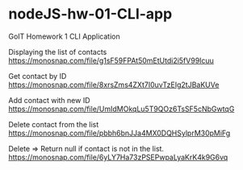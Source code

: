 # nodeJS-hw-01-CLI-app

GoIT Homework 1 CLI Application

Displaying the list of contacts
https://monosnap.com/file/g1sF59FPAt50mEtUtdi2i5fV99Icuu

Get contact by ID
https://monosnap.com/file/8xrsZms4ZXt7I0uvTzEIg2tJBaKUVe

Add contact with new ID
https://monosnap.com/file/UmIdMOkqLu5T9QOz6TsSF5cNbGwtqG

Delete contact from the list
https://monosnap.com/file/pbbh6bnJJa4MX0DQHSylprM30pMiFg

Delete => Return null if contact is not in the list.
https://monosnap.com/file/6yLY7Ha73zPSEPwpaLyaKrK4k9G6vq
